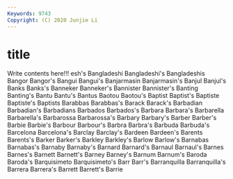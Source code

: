 ```yaml
---
Keywords: 9743
Copyright: (C) 2020 Junjie Li
---
```


# title

Write contents here!!!
esh's 
Bangladeshi 
Bangladeshi's 
Bangladeshis 
Bangor 
Bangor's 
Bangui
Bangui's 
Banjarmasin 
Banjarmasin's 
Banjul 
Banjul's 
Banks 
Banks's 
Banneker 
Banneker's 
Bannister
Bannister's 
Banting 
Banting's 
Bantu 
Bantu's 
Bantus 
Baotou 
Baotou's 
Baptist 
Baptist's
Baptiste 
Baptiste's 
Baptists 
Barabbas 
Barabbas's 
Barack 
Barack's 
Barbadian 
Barbadian's 
Barbadians
Barbados 
Barbados's 
Barbara 
Barbara's 
Barbarella 
Barbarella's 
Barbarossa 
Barbarossa's 
Barbary 
Barbary's
Barber 
Barber's 
Barbie 
Barbie's 
Barbour 
Barbour's 
Barbra 
Barbra's 
Barbuda 
Barbuda's
Barcelona 
Barcelona's 
Barclay 
Barclay's 
Bardeen 
Bardeen's 
Barents 
Barents's 
Barker 
Barker's
Barkley 
Barkley's 
Barlow 
Barlow's 
Barnabas 
Barnabas's 
Barnaby 
Barnaby's 
Barnard 
Barnard's
Barnaul 
Barnaul's 
Barnes 
Barnes's 
Barnett 
Barnett's 
Barney 
Barney's 
Barnum 
Barnum's
Baroda 
Baroda's 
Barquisimeto 
Barquisimeto's 
Barr 
Barr's 
Barranquilla 
Barranquilla's 
Barrera 
Barrera's
Barrett 
Barrett's 
Barrie 
